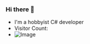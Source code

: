 ### Hi there 👋
 - I'm a hobbyist C# developer
 - Visitor Count:
 - ![Image](https://profile-counter.glitch.me/4UPanElektryk/count.svg)
<!--
**4UPanElektryk/4UPanElektryk** is a ✨ _special_ ✨ repository because its `README.md` (this file) appears on your GitHub profile.

Here are some ideas to get you started:

- 🔭 I’m currently working on ...
- 🌱 I’m currently learning ...
- 👯 I’m looking to collaborate on ...
- 🤔 I’m looking for help with ...
- 💬 Ask me about ...
- 📫 How to reach me: ...
- 😄 Pronouns: ...
- ⚡ Fun fact: ...
-->
